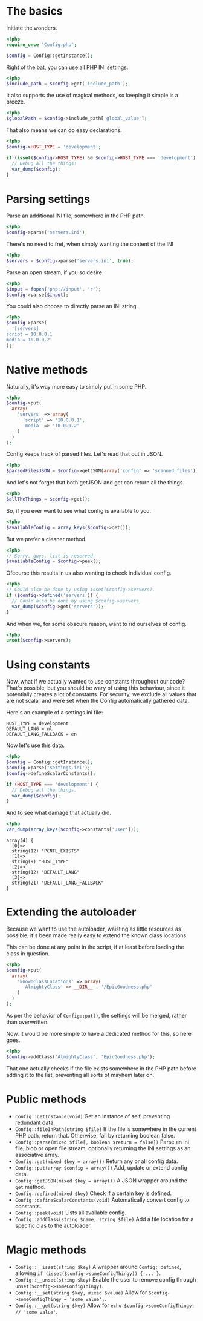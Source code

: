 The basics
==========

Initiate the wonders.

```php
<?php
require_once 'Config.php';

$config = Config::getInstance();
```


Right of the bat, you can use all PHP INI settings.

```php
<?php
$include_path = $config->get('include_path');
```

It also supports the use of magical methods, so keeping it simple is a breeze.

```php
<?php
$globalPath = $config->include_path['global_value'];
```

That also means we can do easy declarations.

```php
<?php
$config->HOST_TYPE = 'development';

if (isset($config->HOST_TYPE) && $config->HOST_TYPE === 'development') {
  // Debug all the things!
  var_dump($config);
}
```

Parsing settings
================

Parse an additional INI file, somewhere in the PHP path.

```php
<?php
$config->parse('servers.ini');
```


There's no need to fret, when simply wanting the content of the INI

```php
<?php
$servers = $config->parse('servers.ini', true);
```


Parse an open stream, if you so desire.

```php
<?php
$input = fopen('php://input', 'r');
$config->parse($input);
```


You could also choose to directly parse an INI string.

```php
<?php
$config->parse(
  '[servers]
script = 10.0.0.1
media = 10.0.0.2'
);
```


Native methods
==============

Naturally, it's way more easy to simply put in some PHP.
```php
<?php
$config->put(
  array(
    'servers' => array(
      'script' => '10.0.0.1',
      'media' => '10.0.0.2'
    )
  )
);
```


Config keeps track of parsed files.
Let's read that out in JSON.

```php
<?php
$parsedFilesJSON = $config->getJSON(array('config' => 'scanned_files'));
```


And let's not forget that both getJSON and get can return all the things.

```php
<?php
$allTheThings = $config->get();
```


So, if you ever want to see what config is available to you.

```php
<?php
$availableConfig = array_keys($config->get());
```


But we prefer a cleaner method.

```php
<?php
// Sorry, guys. list is reserved.
$availableConfig = $config->peek();
```


Ofcourse this results in us also wanting to check individual config.

```php
<?php
// Could also be done by using isset($config->servers).
if ($config->defined('servers')) {
  // Could also be done by using $config->servers.
  var_dump($config->get('servers'));
}
```

And when we, for some obscure reason, want to rid ourselves of config.

```php
<?php
unset($config->servers);
```

Using constants
===============

Now, what if we actually wanted to use constants throughout our code? That's possible, but you should be wary of using this behaviour, since it potentially creates a lot of constants.
For security, we exclude all values that are not scalar and were set when the Config automatically gathered data.

Here's an example of a settings.ini file:

```
HOST_TYPE = development
DEFAULT_LANG = nl
DEFAULT_LANG_FALLBACK = en
```

Now let's use this data.

```php
<?php
$config = Config::getInstance();
$config->parse('settings.ini');
$config->defineScalarConstants();

if (HOST_TYPE === 'development') {
  // Debug all the things.
  var_dump($config);
}
```

And to see what damage that actually did.

```php
<?php
var_dump(array_keys($config->constants['user']));
```

```
array(4) {
  [0]=>
  string(12) "PCNTL_EXISTS"
  [1]=>
  string(9) "HOST_TYPE"
  [2]=>
  string(12) "DEFAULT_LANG"
  [3]=>
  string(21) "DEFAULT_LANG_FALLBACK"
}
```

Extending the autoloader
========================

Because we want to use the autoloader, waisting as little resources as possible, it's been made really easy to extend the known class locations.

This can be done at any point in the script, if at least before loading the class in question.

```php
<?php
$config->put(
  array(
    'knownClassLocations' => array(
      'AlmightyClass' => __DIR__ . '/EpicGoodness.php'
    )
  )
);
```

As per the behavior of `Config::put()`, the settings will be merged, rather than overwritten.

Now, it would be more simple to have a dedicated method for this, so here goes.

```php
<?php
$config->addClass('AlmightyClass', 'EpicGoodness.php');
```

That one actually checks if the file exists somewhere in the PHP path before adding it to the list, preventing all sorts of mayhem later on.

Public methods
==============

- `Config::getInstance(void)` Get an instance of self, preventing redundant data.
- `Config::fileInPath(string $file)` If the file is somewhere in the current PHP path, return that. Otherwise, fail by returning boolean false.
- `Config::parse(mixed $file[, boolean $return = false])` Parse an ini file, blob or open file stream, optionally returning the INI settings as an associative array.
- `Config::get(mixed $key = array())` Return any or all config data.
- `Config::put(array $config = array())` Add, update or extend config data.
- `Config::getJSON(mixed $key = array())` A JSON wrapper around the `get` method.
- `Config::defined(mixed $key)` Check if a certain key is defined.
- `Config::defineScalarConstants(void)` Automatically convert config to constants.
- `Config::peek(void)` Lists all available config.
- `Config::addClass(string $name, string $file)` Add a file location for a specific clas to the autoloader.

Magic methods
=============

- `Config::__isset(string $key)` A wrapper around `Config::defined`, allowing `if (isset($config->someConfigThingy)) { ... }`.
- `Config::__unset(string $key)` Enable the user to remove config through `unset($config->someConfigThingy)`.
- `Config::__set(string $key, mixed $value)` Allow for `$config->someConfigThingy = 'some value';`.
- `Config::__get(string $key)` Allow for `echo $config->someConfigThingy; // 'some value'`.